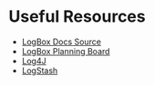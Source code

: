 # Useful Resources

* [LogBox Docs Source](https://github.com/coldbox/logbox-docs)
* [LogBox Planning Board](https://ortussolutions.atlassian.net/browse/LOGBOX)
* [Log4J](http://logging.apache.org/log4j/2.x/)
* [LogStash](http://logstash.net)
